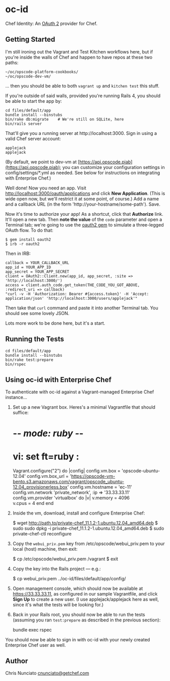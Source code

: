 oc-id
=====

Chef Identity: An [OAuth 2](http://oauth.net/2/) provider for Chef.

## Getting Started

I'm still ironing out the Vagrant and Test Kitchen workflows here, but if you're inside the walls of Chef and happen to have repos at these two paths:

    ~/oc/opscode-platform-cookbooks/
    ~/oc/opscode-dev-vm/

... then you should be able to both ``vagrant up`` and ``kitchen test`` this stuff.

If you're outside of said walls, provided you're running Rails 4, you should be able to start the app by:

    cd files/default/app
    bundle install --binstubs
    bin/rake db:migrate    # We're still on SQLite, here
    bin/rails server 

That'll give you a running server at http://localhost:3000.  Sign in using a valid Chef server account:

    applejack
    applejack

(By default, we point to dev-vm at [https://api.opscode.piab](https://api.opscode.piab); you can customize your configuration settings in config/settings/*.yml as needed.  See below for instructions on integrating with Enterprise Chef.)

Well done!  Now you need an app.  Visit [http://localhost:3000/oauth/applications](http://localhost:3000/oauth/applications) and click **New Application**.  (This is wide open now, but we'll restrict it at some point, of course.)  Add a name and a callback URL (in the form 'http://your-hostname/some-path').  Save.

Now it's time to authorize your app!  As a shortcut, click that **Authorize** link.  It'll open a new tab.  Then **note the value** of the ``code`` parameter and open a Terminal tab; we're going to use the [oauth2 gem](https://github.com/intridea/oauth2) to simulate a three-legged OAuth flow.  To do that:

    $ gem install oauth2
    $ irb -r oauth2

Then in IRB:

    callback = YOUR_CALLBACK_URL
    app_id = YOUR_APP_ID
    app_secret = YOUR_APP_SECRET
    client = OAuth2::Client.new(app_id, app_secret, :site => 'http://localhost:3000/')
    access = client.auth_code.get_token(THE_CODE_YOU_GOT_ABOVE, :redirect_uri => callback)
    "curl -v -H 'Authorization: Bearer #{access.token}' -H 'Accept: application/json' 'http://localhost:3000/users/applejack'"

Then take that ``curl`` command and paste it into another Terminal tab.  You should see some lovely JSON.

Lots more work to be done here, but it's a start.

## Running the Tests

    cd files/default/app
    bundle install --binstubs
    bin/rake test:prepare
    bin/rspec

## Using oc-id with Enterprise Chef

To authenticate with oc-id against a Vagrant-managed Enterprise Chef instance...

  1. Set up a new Vagrant box.  Heres's a minimal Vagrantfile that should suffice:

        # -*- mode: ruby -*-
        # vi: set ft=ruby :

        Vagrant.configure("2") do |config|
          config.vm.box = 'opscode-ubuntu-12.04'
          config.vm.box_url = 'https://opscode-vm-bento.s3.amazonaws.com/vagrant/opscode_ubuntu-12.04_provisionerless.box'
          config.vm.hostname = 'ec-11'
          config.vm.network 'private_network', :ip => '33.33.33.11'
          config.vm.provider 'virtualbox' do |v|
            v.memory = 4096  
            v.cpus = 4
          end
        end

  1. Inside the vm, download, install and configure Enterprise Chef:

        $ wget http://path.to/private-chef_11.1.2-1.ubuntu.12.04_amd64.deb
        $ sudo sudo dpkg -i private-chef_11.1.2-1.ubuntu.12.04_amd64.deb
        $ sudo private-chef-ctl reconfigure

  1. Copy the ``webui_priv.pem`` key from /etc/opscode/webui_priv.pem to your local (host) machine, then exit:

        $ cp /etc/opscode/webui_priv.pem /vagrant
        $ exit

  1. Copy the key into the Rails project &mdash; e.g.:

        $ cp webui_priv.pem ../oc-id/files/default/app/config/

  1. Open management console, which should now be available at https://33.33.33.11, as configured in our sample Vagrantfile, and click **Sign Up** to create a new user.  (I use applejack/applejack here as well, since it's what the tests will be looking for.)

  1. Back in your Rails root, you should now be able to run the tests (assuming you ran ``test:prepare`` as described in the previous section):

        bundle exec rspec

You should now be able to sign in with oc-id with your newly created Enterprise Chef user as well.

## Author

Chris Nunciato <cnunciato@getchef.com>